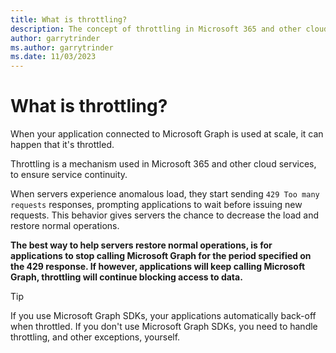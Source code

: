 ```yaml
---
title: What is throttling?
description: The concept of throttling in Microsoft 365 and other cloud services
author: garrytrinder
ms.author: garrytrinder
ms.date: 11/03/2023
---
```


# What is throttling?

When your application connected to Microsoft Graph is used at scale, it can happen that it's throttled.

Throttling is a mechanism used in Microsoft 365 and other cloud services, to ensure service continuity.

When servers experience anomalous load, they start sending `429 Too many requests` responses, prompting applications to wait before issuing new requests. This behavior gives servers the chance to decrease the load and restore normal operations.

**The best way to help servers restore normal operations, is for applications to stop calling Microsoft Graph for the period specified on the 429 response. If however, applications will keep calling Microsoft Graph, throttling will continue blocking access to data.**

> [!TIP]
> If you use Microsoft Graph SDKs, your applications automatically back-off when throttled. If you don't use Microsoft Graph SDKs, you need to handle throttling, and other exceptions, yourself.
